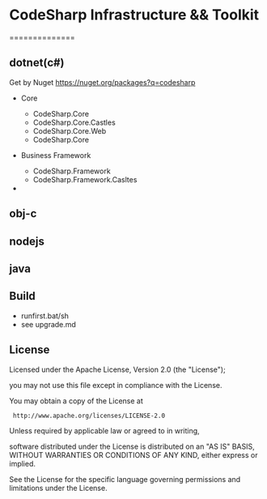 # CodeSharp Infrastructure && Toolkit

==============

## dotnet(c#)

Get by Nuget https://nuget.org/packages?q=codesharp

* Core
	- CodeSharp.Core
	- CodeSharp.Core.Castles
	- CodeSharp.Core.Web
	- CodeSharp.Core

* Business Framework
	- CodeSharp.Framework
	- CodeSharp.Framework.Casltes

*
	
## obj-c

## nodejs

## java

## Build

- runfirst.bat/sh
- see upgrade.md

## License

Licensed under the Apache License, Version 2.0 (the "License");

you may not use this file except in compliance with the License.

You may obtain a copy of the License at
 
     http://www.apache.org/licenses/LICENSE-2.0
 
Unless required by applicable law or agreed to in writing, 

software distributed under the License is distributed on an "AS IS" BASIS, WITHOUT WARRANTIES OR CONDITIONS OF ANY KIND, either express or implied.

See the License for the specific language governing permissions and limitations under the License.




